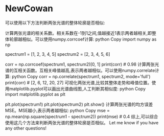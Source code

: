 # NewCowan
可以使用以下方法判断两张光谱的整体轮廓是否相似:

计算两张光谱的相关系数。相关系数在-1到1之间,值越接近1表示两者越相关,即整体轮廓越相似。可以使用numpy.corrcoef计算:
python
Copy
import numpy as np

spectrum1 = [1, 2, 3, 4, 5]
spectrum2 = [2, 3, 4, 5, 6]

corr = np.corrcoef(spectrum1, spectrum2)[0, 1]
print(corr)  # 0.98
计算两张光谱的互相关函数。互相关峰值越高,表示两者越相似。可以使用numpy.correlate计算:
python
Copy
corr = np.correlate(spectrum1, spectrum2, mode='full') 
print(corr)  # [2, 6, 12, 20, 27]
可视化两张光谱,比较其整体走势和峰值位置。使用matplotlib.pyplot可以画出光谱曲线图,人工判断其相似度:
python
Copy
import matplotlib.pyplot as plt

plt.plot(spectrum1)
plt.plot(spectrum2)
plt.show()
计算两张光谱的均方误差MSE。MSE越小,表示两者越相似:
python
Copy
mse = np.mean(np.square(spectrum1 - spectrum2))
print(mse)  # 0.4
综上,可以综合使用这几个方法来判断两张光谱的整体轮廓是否相似。 Let me know if you have any other questions!